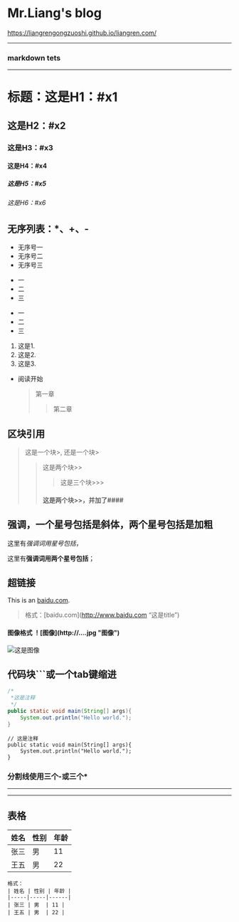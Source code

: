 # Mr.Liang's blog

https://liangrengongzuoshi.github.io/liangren.com/

---
### markdown tets
---

# 标题：这是H1：#x1
## 这是H2：#x2
### 这是H3：#x3
#### 这是H4：#x4
##### 这是H5：#x5
###### 这是H6：#x6


## 无序列表：*、+、-

* 无序号一
* 无序号二
* 无序号三

+ 一
+ 二
+ 三

- 一
- 二
- 三

1. 这是1.
2. 这是2.
3. 这是3.

* 阅读开始
  > 第一章
  >> 第二章

## 区块引用

> 这是一个块>,
> 还是一个块>
>> 这是两个块>>
>>> 这是三个块>>>
>> #### 这是两个块>>，并加了####

## 强调，一个星号包括是斜体，两个星号包括是加粗

这里有*强调词用星号包括*，

这里有**强调词用两个星号包括**；

## 超链接

This is an [baidu.com](http://baidu.com/ "这是title").

> 格式：\[baidu.com\]\(http://www.baidu.com “这是title”\)

#### 图像格式 ！\[图像\](http://....jpg "图像")
![这是图像](http://baidu.com/ "这是title")



## 代码块```或一个tab键缩进
```java
/*
 *这是注释
 */
public static void main(String[] args){
    System.out.println("Hello world.");
}
```
    // 这是注释
    public static void main(String[] args){
        System.out.println("Hello world.");
    }
    

### 分割线使用三个-或三个*
---
***


## 表格

| 姓名 | 性别 | 年龄 |
|-----|-----|------|
| 张三 | 男  | 11 |
| 王五 | 男  | 22 |


```
格式：
| 姓名 | 性别 | 年龄 |
|-----|-----|------|
| 张三 | 男  | 11 |
| 王五 | 男  | 22 |
```



